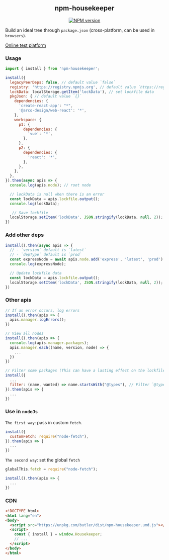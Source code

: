 <div align='center'>
<h2>npm-housekeeper</h2>

[![NPM version](https://img.shields.io/npm/v/npm-housekeeper.svg?color=a1b858&label=)](https://www.npmjs.com/package/npm-housekeeper)

</div>

Build an ideal tree through `package.json` (cross-platform, can be used in `browsers`).

[Online test platform](https://imtaotao.github.io/npm-housekeeper/)

### Usage

```js
import { install } from 'npm-housekeeper';

install({
  legacyPeerDeps: false, // default value `false`
  registry: 'https://registry.npmjs.org', // default value `https://registry.npmjs.org` 
  lockData: localStorage.getItem('lockData'), // set lockfile data
  pkgJson: { // default value `{}`
    dependencies: {
      'create-react-app': "*",
      '@arco-design/web-react': '*',
    },
    workspace: {
      p1: {
        dependencies: {
          'vue': '*',
        },
      },
      p2: {
        dependencies: {
          'react': '*',
        },
      },
    },
  },
}).then(async apis => {
  console.log(apis.node); // root node

  // lockData is null when there is an error
  const lockData = apis.lockfile.output();
  console.log(lockData);

   // Save lockfile
  localStorage.setItem('lockData', JSON.stringify(lockData, null, 2));
})
```


### Add other deps

```js
install().then(async apis => {
  // - `version` default is `latest`
  // - `depType` default is `prod`
  const expressNode = await apis.node.add('express', 'latest', 'prod')
  console.log(expressNode);

  // Update lockfile data
  const lockData = apis.lockfile.output();
  localStorage.setItem('lockData', JSON.stringify(lockData, null, 2));
})
```

### Other apis

```js
// If an error occurs, log errors
install().then(apis => {
  apis.manager.logErrors();
})

// View all nodes
install().then(apis => {
  console.log(apis.manager.packages);
  apis.manager.each((name, version, node) => {
    ...
  })
})

// Filter some packages (This can have a lasting effect on the lockfile)
install({
  ...
  filter: (name, wanted) => name.startsWith("@types"), // Filter `@types/x`
}).then(apis => {
  ...
})
```


### Use in `nodeJs`

`The first way`: pass in custom `fetch`.

```js
install({
  customFetch: require("node-fetch"),
}).then(apis => {
  ...
})
```

`The second way`: set the global `fetch`

```js
globalThis.fetch = require("node-fetch");

install().then(apis => {
  ...
})
```


### CDN

```html
<!DOCTYPE html>
<html lang="en">
<body>
  <script src="https://unpkg.com/butler/dist/npm-housekeeper.umd.js"></script>
  <script>
    const { install } = window.Housekeeper;
    // ...
  </script>
</body>
</html>
```
